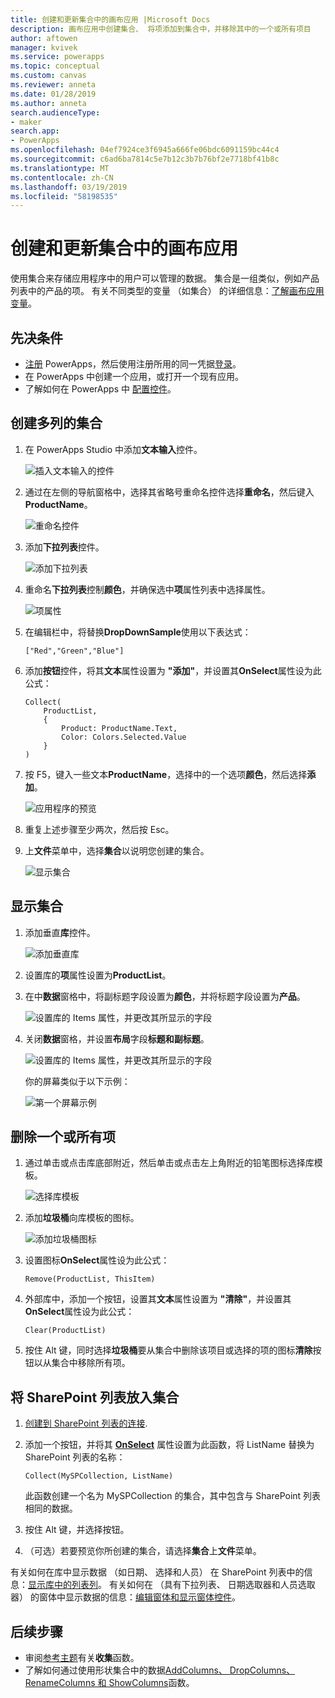 ```yaml
---
title: 创建和更新集合中的画布应用 |Microsoft Docs
description: 画布应用中创建集合、 将项添加到集合中，并移除其中的一个或所有项目
author: aftowen
manager: kvivek
ms.service: powerapps
ms.topic: conceptual
ms.custom: canvas
ms.reviewer: anneta
ms.date: 01/28/2019
ms.author: anneta
search.audienceType:
- maker
search.app:
- PowerApps
ms.openlocfilehash: 04ef7924ce3f6945a666fe06bdc6091159bc44c4
ms.sourcegitcommit: c6ad6ba7814c5e7b12c3b7b76bf2e7718bf41b8c
ms.translationtype: MT
ms.contentlocale: zh-CN
ms.lasthandoff: 03/19/2019
ms.locfileid: "58198535"
---
```

# <a name="create-and-update-a-collection-in-a-canvas-app"></a>创建和更新集合中的画布应用

使用集合来存储应用程序中的用户可以管理的数据。 集合是一组类似，例如产品列表中的产品的项。 有关不同类型的变量 （如集合） 的详细信息：[了解画布应用变量](working-with-variables.md)。

## <a name="prerequisites"></a>先决条件

- [注册](../signup-for-powerapps.md) PowerApps，然后使用注册所用的同一凭据[登录](https://web.powerapps.com?utm_source=padocs&utm_medium=linkinadoc&utm_campaign=referralsfromdoc)。
- 在 PowerApps 中创建一个应用，或打开一个现有应用。
- 了解如何在 PowerApps 中 [配置控件](add-configure-controls.md)。

## <a name="create-a-multicolumn-collection"></a>创建多列的集合

1. 在 PowerApps Studio 中添加**文本输入**控件。

    ![插入文本输入的控件](./media/create-update-collection/add-textbox.png)

1. 通过在左侧的导航窗格中，选择其省略号重命名控件选择**重命名**，然后键入**ProductName**。

    ![重命名控件](./media/create-update-collection/rename-textbox.png)

1. 添加**下拉列表**控件。

    ![添加下拉列表](./media/create-update-collection/add-dropdown.png)

1. 重命名**下拉列表**控制**颜色**，并确保选中**项**属性列表中选择属性。

    ![项属性](./media/create-update-collection/items-property.png)

1. 在编辑栏中，将替换**DropDownSample**使用以下表达式：

    `["Red","Green","Blue"]`

1. 添加**按钮**控件，将其**文本**属性设置为 **"添加"**，并设置其**OnSelect**属性设为此公式：

    ```powerapps-dot
    Collect(
        ProductList,
        {
            Product: ProductName.Text,
            Color: Colors.Selected.Value
        }
    )
    ```

1. 按 F5，键入一些文本**ProductName**，选择中的一个选项**颜色**，然后选择**添加**。

    ![应用程序的预览](./media/create-update-collection/preview-add.png)

1. 重复上述步骤至少两次，然后按 Esc。

1. 上**文件**菜单中，选择**集合**以说明您创建的集合。

    ![显示集合](./media/create-update-collection/show-collection.png)

## <a name="show-a-collection"></a>显示集合

1. 添加垂直**库**控件。

    ![添加垂直库](./media/create-update-collection/add-gallery.png)

1. 设置库的**项**属性设置为**ProductList**。

1. 在中**数据**窗格中，将副标题字段设置为**颜色**，并将标题字段设置为**产品**。

    ![设置库的 Items 属性，并更改其所显示的字段](./media/create-update-collection/configure-gallery.png)

1. 关闭**数据**窗格，并设置**布局**字段**标题和副标题**。

    ![设置库的 Items 属性，并更改其所显示的字段](./media/create-update-collection/change-layout.png)

    你的屏幕类似于以下示例：

    ![第一个屏幕示例](./media/create-update-collection/screen-example1.png)

## <a name="remove-one-or-all-items"></a>删除一个或所有项

1. 通过单击或点击库底部附近，然后单击或点击左上角附近的铅笔图标选择库模板。

    ![选择库模板](./media/create-update-collection/select-template.png)

1. 添加**垃圾桶**向库模板的图标。

    ![添加垃圾桶图标](./media/create-update-collection/trash-icon.png)

1. 设置图标**OnSelect**属性设为此公式：

    `Remove(ProductList, ThisItem)`

1. 外部库中，添加一个按钮，设置其**文本**属性设置为 **"清除"**，并设置其**OnSelect**属性设为此公式：

    `Clear(ProductList)`

1. 按住 Alt 键，同时选择**垃圾桶**要从集合中删除该项目或选择的项的图标**清除**按钮以从集合中移除所有项。

## <a name="put-a-sharepoint-list-into-a-collection"></a>将 SharePoint 列表放入集合

1. [创建到 SharePoint 列表的连接](connections/connection-sharepoint-online.md#create-a-connection).

1. 添加一个按钮，并将其 **[OnSelect](controls/properties-core.md)** 属性设置为此函数，将 ListName 替换为 SharePoint 列表的名称：<br>

    `Collect(MySPCollection, ListName)`

    此函数创建一个名为 MySPCollection 的集合，其中包含与 SharePoint 列表相同的数据。

1. 按住 Alt 键，并选择按钮。

1. （可选）若要预览你所创建的集合，请选择**集合**上**文件**菜单。

有关如何在库中显示数据 （如日期、 选择和人员） 在 SharePoint 列表中的信息：[显示库中的列表列](connections/connection-sharepoint-online.md#show-list-columns-in-a-gallery)。 有关如何在 （具有下拉列表、 日期选取器和人员选取器） 的窗体中显示数据的信息：[编辑窗体和显示窗体控件](controls/control-form-detail.md)。

## <a name="next-steps"></a>后续步骤

- 审阅[参考主题](functions/function-clear-collect-clearcollect.md)有关**收集**函数。
- 了解如何通过使用形状集合中的数据[AddColumns、 DropColumns、 RenameColumns 和 ShowColumns](functions/function-table-shaping.md)函数。
